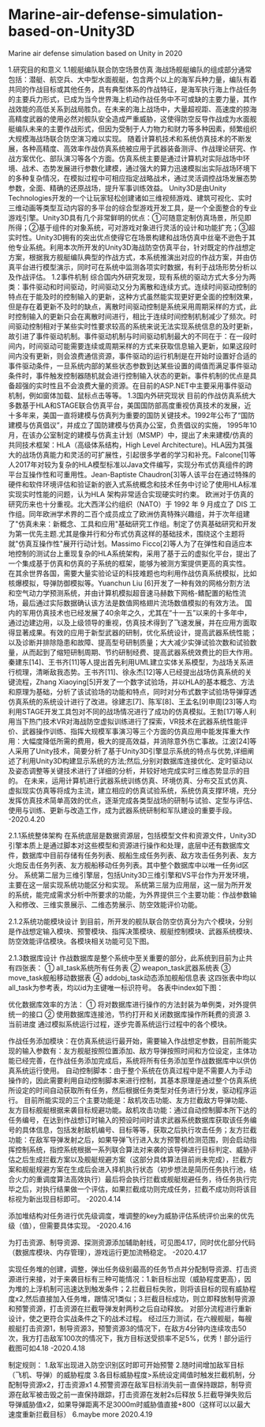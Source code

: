 # Marine-air-defense-simulation-based-on-Unity3D
Marine air defense simulation based on Unity in 2020

1.研究目的和意义
1.1舰艇编队联合防空场景仿真
海战场舰艇编队的组成部分通常包括：潜艇、航空兵、大中型水面舰艇，包含两个以上的海军兵种力量，编队有着共同的作战目标或其他任务，具有典型体系的作战特征，是海军执行海上作战任务的主要兵力形式，已成为当今世界海上机动作战任务中不可或缺的主要力量，其作战效能的高低关系到战局胜负。在未来的海上战场中，大量超视距、高速度的掠海高精度武器的使用必然对舰队安全造成严重威胁，这使得防空反导作战成为水面舰艇编队未来的主要作战形式，但因为受制于人力物力和财力等多种因素，频繁组织大规模海战场联合防空演习难以实现。
随着计算机技术和系统仿真技术的不断发展，各种高精度、高效率作战仿真系统被应用于武器装备测评、作战理论研究、作战方案优化、部队演习等各个方面。仿真系统主要是通过计算机对实际战场中环境、战术、态势发展进行参数化建模，通过强大的算力迅速模拟出实际战场环境下的多种复杂情况，在模拟过程中可相应指定战略战术，通过灵活调控战场发展态势参数，全面、精确的还原战场，提升军事训练效益。
Unity3D是由Unity Technologies开发的一个让玩家轻松创建诸如三维视频游戏、建筑可视化、实时三维动画等类型互动内容的多平台的综合型游戏开发工具，是一个全面整合的专业游戏引擎。Unity3D具有几个非常鲜明的优点：①可随意定制仿真场景，所见即所得；②基于组件的对象系统，可对游戏对象进行灵活的设计和功能扩充；③超实时性。Unity3D拥有的突出优点使得它在场景构建和战场仿真中丝毫不逊色于其他专业系统。利用本次所开发的Unity3D海战防空仿真平台，针对既定的作战想定方案，根据我方舰艇编队典型的作战方式，本系统推演出对应的作战方案，并由仿真平台进行模型演示，同时可在系统中监测各项实时数据，有利于战场形势分析以及作战评估。
1.2事件机制
综合国内外研究发现，现有系统的驱动方式大多分为两类：事件驱动和时间驱动，时间驱动又分为离散和连续方式。连续时间驱动控制的特点在于能及时的控制输入的更新，这种方式虽然能实现更好更全面的控制效果，但是存在着更新不及时的缺点，离散时间驱动控制是系统采用周期采样的方式，此时控制输入的更新只会在离散时间进行，相比于连续时间控制机制减少了频次。时间驱动控制相对于某些实时性要求较高的系统来说无法实现系统信息的及时更新，故引进了事件驱动机制。事件驱动机制与时间驱动机制最大的不同在于：在一段时间内，时间驱动可能需要连续或周期采样的方式来获取信息输入更新，如果这段时间内没有更新，则会浪费通信资源，事件驱动的运行机制是在开始时设置好合适的事件驱动条件，一旦系统内部的某些状态参数到达某些设置的阈值而满足事件驱动条件时，事件触发控制器随机就会进行控制输入状态的更新。事件机制的优点是具备超强的实时性且不会浪费大量的资源。在目前的ASP.NET中主要采用事件驱动机制，例如窗体加载、鼠标点击等等。
1.3国内外研究现状
目前的作战仿真系统大多数基于HLA和STAGE联合仿真平台，美国国防部高度重视仿真技术的发展，近十多年来，美国一直将建模与仿真列为重要的国防关键技术。1992年公布了“国防建模与仿真倡议”，并成立了国防建模与仿真办公室，负责倡议的实施， 1995年10月，在该办公室制定的建模与仿真主计划（MSMP）中，提出了未来建模/仿真的共同技术框架：HLA（高级体系结构，High Level Architecture)。HLA因为其强大的战场仿真能力和灵活的可扩展性，引起很多学者的学习和补充。Falcone[1]等人2017年对较为复杂的HLA模型标准以Java文件编写，实现分布式仿真组件的跨平台互操作性和可重用性。Jean-Baptiste Chaudron[3]等人该平台在通过特殊的硬件和软件环境评估和验证新的嵌入式系统概念和技术任务中讨论了使用HLA标准实现实时性能的问题，认为HLA 架构非常适合实现硬实时约束。
欧洲对于仿真的研究历来也十分重视。北大西洋公约组织（NATO）于 1992 年 9 月成立了 DIS 工作组。同年欧洲学术界的二百个成员成立了欧洲仿真特殊兴趣组，并于次年组建了"仿真未来：新概念、工具和应用"基础研究工作组。制定了仿真基础研究和开发为第一优先主题.尤其是像并行和分布式仿真这样的基础技术，围绕这个主题将就"仿真互操作性"展开行动计划。Massimo Ficco[2]等人为了在弹性和自适应本地控制的测试台上重现复杂的HLA系统架构，采用了基于云的虚拟化平台，提出了一个集成基于仿真和仿真的子系统的框架，能够为被测方案提供更高的真实性。
在其余世界各国，需要大量实验论证的科技难题也均利用作战仿真系统模拟，比如核爆模拟，导弹防御模拟等。Yuanchun Liu [6]开发了一种有效的网格分割方法和空气动力学预测系统，并由计算机模拟超音速马赫数下网格-鳍配置的粘性流场，最后通过实际数据确认该方法是数值网格翅片流场数值模拟的有效方法。
国内的军用仿真技术也已经发展了40余年之久，尤其在“十一五”以来的十多年中，通过边建边用，以及上级领导的重视，仿真技术得到了飞速发展，并在应用方面取得显著成果。有效的应用于新型武器的研制，优化系统设计，提高武器系统性能；以及诊断并排除隐患和故障、提高型号研制质量；大大减少实弹试验次数和试验数量，从而起到了缩短研制周期、节约研制经费、提高武器系统效费比的巨大作用。秦建东[14]、王书齐[11]等人提出首先利用UML建立实体关系模型，为战场关系进行梳理，清晰敌我态势。王书齐[11]、徐永杰[12]等人已经提出战场仿真系统的关键流程，Zhang Xiaoying[5]开发了一个数字试验场，并以HLA的基本概念、方法和原理为基础，分析了该试验场的功能和特点，同时对分布式数字试验场导弹穿透仿真系统的系统设计进行了改进。徐建志[7]、陈军[8]、王孟名[9]申周[23]等人均利用STAGE开发工具包对不同的战场情况进行了成功的仿真模拟。王勃[17]等人利用当下热门技术VR对海战防空虚拟训练进行了探索，VR技术在武器系统性能评价、武器操作训练、指挥大规模军事演习等三个方面的仿真应用中能发挥重大作用：大幅度降低所需的费用，极大的提高效益，并消除意外伤亡事故。江波[24]等人采用了Unity技术，简要分析了基于Unity3D引擎显示系统的特点与优势,详细阐述了利用Unity3D构建显示系统的方法;然后,分别对数据库连接优化、定时驱动以及姿态调整等关键技术进行了详细的分析，并较好地完成实时三维态势显示的目的。
在未来，运用计算机进行武器系统训练仿真、环境仿真、分布交互式仿真、虚拟现实仿真等将成为主流，建立相应的仿真试验系统，系统仿真支撑环境，充分发挥仿真技术简单高效的优点，逐渐完成各类型战场的研制与试验、定型与评估、使用与训练、更新与改造工作，成为武器系统研制和军队建设的重要手段。
-2020.4.20

2.1.1系统整体架构
在系统底层是数据资源层，包括模型文件和资源文件，Unity3D引擎本质上是通过脚本对这些模型和资源进行操作和处理，底层中还有数据库文件，数据库中目前存储有任务列表、舰船生成任务列表、敌方攻击任务列表、友方火炮反击任务列表、友方舰船移动任务列表。其中整个数据库中以唯一任务id区分。
系统第二层为三维引擎层，包括Unity3D三维引擎和VS平台作为开发环境，主要在这一层实现系统功能区分和实现。
系统第三层为应用层，这一层为所开发的系统，能完成需求分析中所要求的功能，为外界提供三个主要功能：作战参数输入和修改、三维实景展示、二维态势展示、防空效能评价功能。

2.1.2系统功能模块设计
到目前，所开发的舰队联合防空仿真分为六个模块，分别是作战想定输入模块、预警模块、指挥决策模块、舰艇控制模块、武器系统模块、防空效能评估模块。各模块相关功能可见下图。

2.1.3数据库设计
作战数据库是整个系统中至关重要的部分，此系统到目前为止共有四张表：
①	all_task系统所有任务表
②	weapon_task武器系统表
③	move_task舰船移动数据表
④	addobj_task动态添加舰船信息表
这四张表中均以all_task为参考表，均以id为主键唯一标识符号。
各表中index如下图：
 
优化数据库效率的方法：
①	将对数据库进行操作的方法封装为单例类，对外提供统一的接口
②	使用数据库连接池，节约打开和关闭数据库操作所耗费的资源
3.当前进度
通过模拟系统运行过程，逐步完善系统运行过程中的各个模块。
 
作战任务添加模块：在仿真系统运行最开始，需要输入作战想定参数，目前所能实现的输入参数有：友方舰艇按照位置添加、敌方导弹按照时间和方位设定，主体功能已经完善，在作战任务添加完成后，系统将所有任务添加至作战数据库中以供仿真系统运行使用。
自动控制脚本：由于整个系统在仿真过程中是不需要人为手动操作的，因此需要利用自动控制脚本来进行控制，其基本原理是通过整个仿真系统所设定的时间自动获取所有任务，然后根据任务类型对任务进行分发，驱动程序运行。
目前所能实现的三个主要功能是：敌机攻击功能、友方拦截敌方导弹功能、友方目标舰艇根据来袭目标规避功能。敌机攻击功能：通过自动控制脚本所下达的任务编号，在达到作战想订时输入的预设时间时请求武器系统数据库获取该任务编号的具体信息，包括发射敌机编号、目标等等，获取之后执行攻击任务；友方拦截功能：在敌军导弹发射之后，如果导弹飞行进入友方预警机检测范围，则会启动指挥控制系统，指控系统根据一系列联合算法对来袭的该导弹进行目标判定、威胁评估之后生成拦截方案以及舰艇规避方案（这部分具体算法目前尚未完成），拦截方案和舰艇规避方案在生成后会进入择机执行状态（初步想法是简历任务执行池，结合火力的重调度算法高效执行）最后将会执行拦截或舰艇规避任务，待任务执行完毕之后，对执行结果做一个评估，如果拦截成功则完成任务，拦截不成功则将该目标视为新出现目标即可。
-2020.4.14

添加堆结构对任务进行优先级调度，堆调整的key为威胁评估系统评价出来的优先级（值），但需要具体实现。
-2020.4.16

为打击资源、制导资源、探测资源添加辅助射线，可见图4.17，同时优化部分代码（数据库模块、内存管理），游戏运行更加流畅稳定。
-2020.4.17

实现任务堆的创建，调整，弹出任务级别最高的任务节点并分配制导资源、打击资源进行来接，对于来袭目标有三种可能情况：1.新目标出现（威胁程度更高），因为堆的上浮机制可迅速达到触发条件；2.拦截目标失败，则将该目标的现有威胁程度x2,然后直接加入任务堆，跟情况1类似；3.拦截目标成功，则立即释放制导资源和预警资源，打击资源在拦截导弹发射两秒之后自动释放。
对部分流程进行重新设计，使之更符合实战条件之下的战术过程。
经过压力测试，在六艘舰艇，每艘舰艇打击资源1，制导资源3，预警资源3的情况下，在敌方4分钟内连续攻击50次，我方打击敌军100次的情况下，我方目标送受损率不足5%，优秀！部分运行截图可如4.18
-2020.4.18

制定规则：
1.敌军出现进入防空识别区时即可开始预警
2.随时间增加敌军目标（飞机、导弹）的威胁程度
3.各目标威胁程度>系统设定阈值时触发拦截机制，分配制导资源x2，打击资源x1
4.预警资源在敌军目标消失前一直保持跟踪，制导资源在敌军被击毁之前一直保持跟踪，打击资源在发射2s后释放
5.拦截导弹失败后导弹威胁值x2，如果导弹距离不足3000m时威胁值直接+800（这样可以以最大速度重新拦截目标）
6.maybe more
2020.4.19